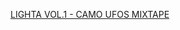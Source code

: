 ---
layout: post
wordpress_id: 399
wordpress_url: http://noesbueno.com/archives/399
date: '2010-01-10 19:00:07 -0600'
date_gmt: '2010-01-11 00:00:07 -0600'
body: |
  <p><a href="http://maddecent.com/blog/2010/01/09/lighta-vol-1-camo-ufos-mixtape/">LIGHTA VOL.1 - CAMO UFOS MIXTAPE</a></p>
---